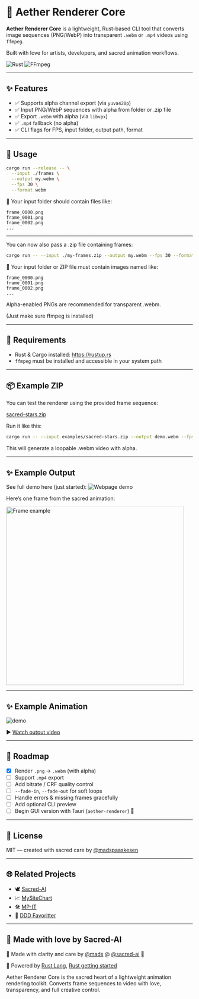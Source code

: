 # 🌌 Aether Renderer Core

**Aether Renderer Core** is a lightweight, Rust-based CLI tool that converts image sequences (PNG/WebP) into transparent `.webm` or `.mp4` videos using `ffmpeg`.

Built with love for artists, developers, and sacred animation workflows.

![Rust](https://img.shields.io/badge/built_with-rust-orange)
![FFmpeg](https://img.shields.io/badge/rendered_by-ffmpeg-blue)

---

## ✨ Features

- ✅ Supports alpha channel export (via `yuva420p`)
- ✅ Input PNG/WebP sequences with alpha from folder or .zip file
- ✅ Export `.webm` with alpha (via `libvpx`)
- ✅ `.mp4` fallback (no alpha)
- ✅ CLI flags for FPS, input folder, output path, format

---

## 🧪 Usage

```bash
cargo run --release -- \
  --input ./frames \
  --output my.webm \
  --fps 30 \
  --format webm
```

📂 Your input folder should contain files like:

```
frame_0000.png
frame_0001.png
frame_0002.png
...
```

---

You can now also pass a .zip file containing frames:

```bash
cargo run -- --input ./my-frames.zip --output my.webm --fps 30 --format webm
```


📂 Your input folder or ZIP file must contain images named like:

```
frame_0000.png
frame_0001.png
frame_0002.png
...
```

Alpha-enabled PNGs are recommended for transparent .webm.

(Just make sure ffmpeg is installed)

---

## 🧰 Requirements

- Rust & Cargo installed: https://rustup.rs
- `ffmpeg` must be installed and accessible in your system path

---

## 📦 Example ZIP

You can test the renderer using the provided frame sequence:

[sacred-stars.zip](https://ojkwbrxgljlgelqndiai.supabase.co/storage/v1/object/public/sacred-ai/web/aether-renderer/sacred-stars.zip)

Run it like this:

```bash
cargo run -- --input examples/sacred-stars.zip --output demo.webm --fps 30 --format webm
```

This will generate a loopable .webm video with alpha.

---

## ✨ Example Output

See full demo here (just started):
![Webpage demo](https://sacred-ai.com/about/aetherrenderer)

Here’s one frame from the sacred animation:

<img src="https://ojkwbrxgljlgelqndiai.supabase.co/storage/v1/object/public/sacred-ai/web/aether-renderer/sacred-stars-preview.png" width="480" alt="Frame example">

---

## ✨ Example Animation

![demo](https://ojkwbrxgljlgelqndiai.supabase.co/storage/v1/object/public/sacred-ai/web/aether-renderer/sacred-stars-preview.gif)

▶️ [Watch output video](https://ojkwbrxgljlgelqndiai.supabase.co/storage/v1/object/public/sacred-ai/web/aether-renderer/sacred-stars-preview.webm)

---

## 🔮 Roadmap

- [x] Render `.png` → `.webm` (with alpha)
- [ ] Support `.mp4` export
- [ ] Add bitrate / CRF quality control
- [ ] `--fade-in`, `--fade-out` for soft loops
- [ ] Handle errors & missing frames gracefully
- [ ] Add optional CLI preview
- [ ] Begin GUI version with Tauri (`aether-renderer`) 🌟

---

## 🌿 License

MIT — created with sacred care by [@madspaaskesen](https://github.com/madspaaskesen)

---

## 🌐 Related Projects

- 🕊️ [Sacred-AI](https://sacred-ai.com)
- 📈 [MySiteChart](https://mysitechart.com)
- 🛠️ [MP-IT](https://mp-it.dk)
- 🧵 [DDD Favoritter](https://ddd-favoritter.dk)

---

## 💛 Made with love by Sacred-AI

🙏 Made with clarity and care by [@mads](https://github.com/madspaaskesen) @ [@sacred-ai](https://github.com/Sacred-AI) 💛

🌸 Powered by [Rust Lang](https://www.rust-lang.org/), [Rust getting started](https://www.rust-lang.org/learn/get-started)

Aether Renderer Core is the sacred heart of a lightweight animation rendering toolkit.
Converts frame sequences to video with love, transparency, and full creative control.
